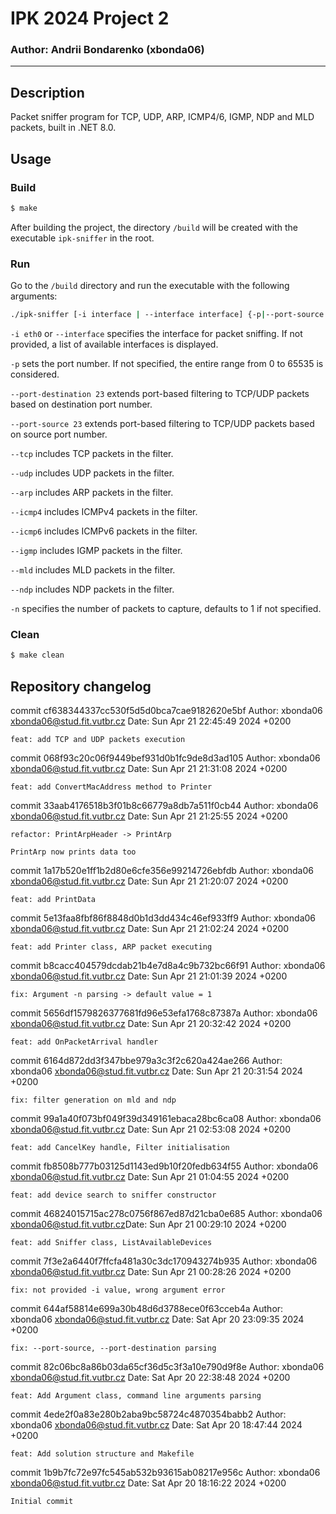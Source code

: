 ﻿# IPK 2024 Project 2
### Author: Andrii Bondarenko (xbonda06)
<hr>

## Description
Packet sniffer program for TCP, UDP, ARP, ICMP4/6, IGMP, NDP and MLD packets, built in .NET 8.0.

## Usage
### Build
```bash
$ make
```
After building the project, the directory `/build` will be created with the executable `ipk-sniffer` in the root. 

### Run
Go to the `/build` directory and run the executable with the following arguments:
```bash
./ipk-sniffer [-i interface | --interface interface] {-p|--port-source|--port-destination port [--tcp|-t] [--udp|-u]} [--arp] [--ndp] [--icmp4] [--icmp6] [--igmp] [--mld] {-n num}
```
`-i eth0` or `--interface` specifies the interface for packet sniffing. If not provided, a list of available interfaces is displayed.

`-p` sets the port number. If not specified, the entire range from 0 to 65535 is considered.

`--port-destination 23` extends port-based filtering to TCP/UDP packets based on destination port number.

`--port-source 23` extends port-based filtering to TCP/UDP packets based on source port number.

`--tcp` includes TCP packets in the filter.

`--udp` includes UDP packets in the filter.

`--arp` includes ARP packets in the filter.

`--icmp4` includes ICMPv4 packets in the filter.

`--icmp6` includes ICMPv6 packets in the filter.

`--igmp` includes IGMP packets in the filter.

`--mld` includes MLD packets in the filter.

`--ndp` includes NDP packets in the filter.

`-n` specifies the number of packets to capture, defaults to 1 if not specified.

### Clean
```bash
$ make clean
```

## Repository changelog

commit cf638344337cc530f5d5d0bca7cae9182620e5bf
Author: xbonda06 <xbonda06@stud.fit.vutbr.cz>
Date:   Sun Apr 21 22:45:49 2024 +0200

    feat: add TCP and UDP packets execution

commit 068f93c20c06f9449bef931d0b1fc9de8d3ad105
Author: xbonda06 <xbonda06@stud.fit.vutbr.cz>
Date:   Sun Apr 21 21:31:08 2024 +0200

    feat: add ConvertMacAddress method to Printer


commit 33aab4176518b3f01b8c66779a8db7a511f0cb44
Author: xbonda06 <xbonda06@stud.fit.vutbr.cz>
Date:   Sun Apr 21 21:25:55 2024 +0200

    refactor: PrintArpHeader -> PrintArp

    PrintArp now prints data too

commit 1a17b520e1ff1b2d80e6cfe356e99214726ebfdb
Author: xbonda06 <xbonda06@stud.fit.vutbr.cz>
Date:   Sun Apr 21 21:20:07 2024 +0200

    feat: add PrintData

commit 5e13faa8fbf86f8848d0b1d3dd434c46ef933ff9
Author: xbonda06 <xbonda06@stud.fit.vutbr.cz>
Date:   Sun Apr 21 21:02:24 2024 +0200

    feat: add Printer class, ARP packet executing

commit b8cacc404579dcdab21b4e7d8a4c9b732bc66f91
Author: xbonda06 <xbonda06@stud.fit.vutbr.cz>
Date:   Sun Apr 21 21:01:39 2024 +0200

    fix: Argument -n parsing -> default value = 1

commit 5656df1579826377681fd96e53efa1768c87387a
Author: xbonda06 <xbonda06@stud.fit.vutbr.cz>
Date:   Sun Apr 21 20:32:42 2024 +0200

    feat: add OnPacketArrival handler

commit 6164d872dd3f347bbe979a3c3f2c620a424ae266 Author: xbonda06 <xbonda06@stud.fit.vutbr.cz> Date:   Sun Apr 21 20:31:54 2024 +0200


    fix: filter generation on mld and ndp


commit 99a1a40f073bf049f39d349161ebaca28bc6ca08 Author: xbonda06 <xbonda06@stud.fit.vutbr.cz> Date:   Sun Apr 21 02:53:08 2024 +0200


    feat: add CancelKey handle, Filter initialisation


commit fb8508b777b03125d1143ed9b10f20fedb634f55 Author: xbonda06 <xbonda06@stud.fit.vutbr.cz> Date:   Sun Apr 21 01:04:55 2024 +0200


    feat: add device search to sniffer constructor


commit 46824015715ac278c0756f867ed87d21cba0e685 Author: xbonda06 <xbonda06@stud.fit.vutbr.cz>Date:   Sun Apr 21 00:29:10 2024 +0200


    feat: add Sniffer class, ListAvailableDevices



commit 7f3e2a6440f7ffcfa481a30c3dc170943274b935 Author: xbonda06 <xbonda06@stud.fit.vutbr.cz> Date:   Sun Apr 21 00:28:26 2024 +0200


    fix: not provided -i value, wrong argument error


commit 644af58814e699a30b48d6d3788ece0f63cceb4a Author: xbonda06 <xbonda06@stud.fit.vutbr.cz> Date:   Sat Apr 20 23:09:35 2024 +0200


    fix: --port-source, --port-destination parsing


commit 82c06bc8a86b03da65cf36d5c3f3a10e790d9f8e Author: xbonda06 <xbonda06@stud.fit.vutbr.cz> Date: Sat Apr 20 22:38:48 2024 +0200


    feat: Add Argument class, command line arguments parsing


commit 4ede2f0a83e280b2aba9bc58724c4870354babb2 Author: xbonda06 <xbonda06@stud.fit.vutbr.cz> Date: Sat Apr 20 18:47:44 2024 +0200


    feat: Add solution structure and Makefile


commit 1b9b7fc72e97fc545ab532b93615ab08217e956c Author: xbonda06 <xbonda06@stud.fit.vutbr.cz> Date: Sat Apr 20 18:16:22 2024 +0200


    Initial commit
